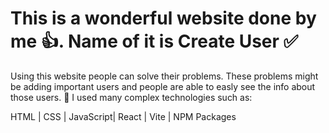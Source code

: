 # This is a wonderful website done by me 👍. Name of it is Create User ✅

Using this website people can solve their problems. These problems might be adding important users and people are able to easly see the info about those users. 👔
I used many complex technologies such as:

HTML | CSS | JavaScript| React | Vite | NPM Packages
